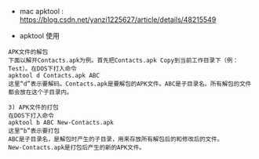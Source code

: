 * mac apktool : https://blog.csdn.net/yanzi1225627/article/details/48215549

* apktool 使用
```
APK文件的解包
下面以解开Contacts.apk为例。首先把Contacts.apk Copy到当前工作目录下（例：Test）。在DOS下打入命令
apktool d Contacts.apk ABC
这里“d”表示要解码。Contacts.apk是要解包的APK文件。ABC是子目录名。所有解包的文件都会放在这个子目录内。

3) APK文件的打包
在DOS下打入命令
apktool b ABC New-Contacts.apk
这里“b”表示要打包
ABC是子目录名，是解包时产生的子目录，用来存放所有解包后的和修改后的文件。
New-Contacts.apk是打包后产生的新的APK文件。
```